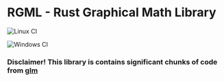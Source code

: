 # RGML - Rust Graphical Math Library

![Linux CI](https://github.com/zCubed3/prism_math/actions/workflows/ci_linux.yml/badge.svg?branch=main)

![Windows CI](https://github.com/zCubed3/prism_math/actions/workflows/ci_windows.yml/badge.svg?branch=main)

### Disclaimer! This library is contains significant chunks of code from [glm](https://github.com/g-truc/glm)